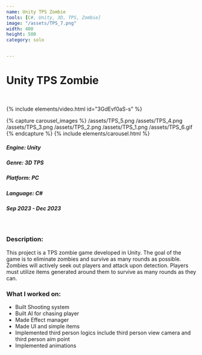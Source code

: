 ```yaml
---
name: Unity TPS Zombie
tools: [C#, Unity, 3D, TPS, Zombie]
image: "/assets/TPS_7.png"
width: 400
height: 500
category: solo


---
```

# Unity TPS Zombie
<br>

{% include elements/video.html id="3GdEvf0aS-s" %}

{% capture carousel_images %}
/assets/TPS_5.png
/assets/TPS_4.png
/assets/TPS_3.png
/assets/TPS_2.png
/assets/TPS_1.png
/assets/TPS_6.gif
{% endcapture %}
{% include elements/carousel.html %}

##### Engine: Unity
##### Genre: 3D TPS 
##### Platform: PC
##### Language: C# 
##### Sep 2023 - Dec 2023

<br/>

### Description:
This project is a TPS zombie game developed in Unity. The goal of the game is to eliminate zombies and survive as many rounds as possible. Zombies will actively seek out players and attack upon detection. Players must utilize items generated around them to survive as many rounds as they can.

### What I worked on:
- Built Shooting system
- Built AI for chasing player 
- Made Effect manager
- Made UI and simple items
- Implemented third person logics include third person view camera and third person aim point 
- Implemented animations